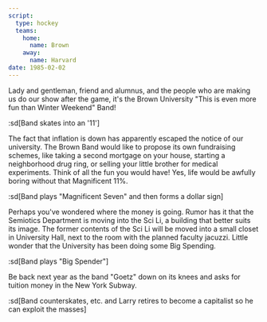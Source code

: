 ```yaml
---
script:
  type: hockey
  teams:
    home:
      name: Brown
    away:
      name: Harvard
date: 1985-02-02
---
```


Lady and gentleman, friend and alumnus, and the people who are making us do our show after the game, it's the Brown University "This is even more fun than Winter Weekend" Band!

:sd[Band skates into an '11']

The fact that inflation is down has apparently escaped the notice of our university. The Brown Band would like to propose its own fundraising schemes, like taking a second mortgage on your house, starting a neighborhood drug ring, or selling your little brother for medical experiments. Think of all the fun you would have! Yes, life would be awfully boring without that Magnificent 11%.

:sd[Band plays "Magnificent Seven" and then forms a dollar sign]

Perhaps you've wondered where the money is going. Rumor has it that the Semiotics Department is moving into the Sci Li, a building that better suits its image. The former contents of the Sci Li will be moved into a small closet in University Hall, next to the room with the planned faculty jacuzzi. Little wonder that the University has been doing some Big Spending.

:sd[Band plays "Big Spender"]

Be back next year as the band "Goetz" down on its knees and asks for tuition money in the New York Subway.

:sd[Band counterskates, etc. and Larry retires to become a capitalist so he can exploit the masses]
